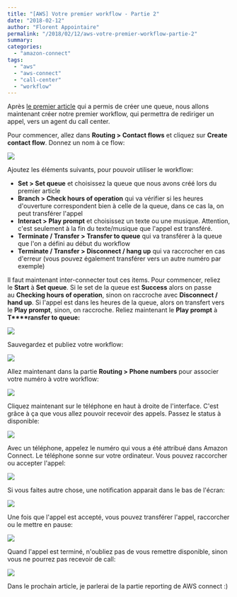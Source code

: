 ```yaml
---
title: "[AWS] Votre premier workflow - Partie 2"
date: "2018-02-12"
author: "Florent Appointaire"
permalink: "/2018/02/12/aws-votre-premier-workflow-partie-2"
summary:
categories: 
  - "amazon-connect"
tags: 
  - "aws"
  - "aws-connect"
  - "call-center"
  - "workflow"
---
```

Après [le premier article](https://cloudyjourney.fr/2018/01/30/aws-votre-premier-workflow-partie-1/) qui a permis de créer une queue, nous allons maintenant créer notre premier workflow, qui permettra de rediriger un appel, vers un agent du call center.

Pour commencer, allez dans **Routing > Contact flows** et cliquez sur **Create contact flow**. Donnez un nom à ce flow:

[![](https://cloudyjourney.fr/wp-content/uploads/2018/02/AWSConnectFlow01.png)](https://cloudyjourney.fr/wp-content/uploads/2018/02/AWSConnectFlow01.png)

Ajoutez les éléments suivants, pour pouvoir utiliser le workflow:

- **Set > Set queue** et choisissez la queue que nous avons créé lors du premier article
- **Branch > Check hours of operation** qui va vérifier si les heures d'ouverture correspondent bien à celle de la queue, dans ce cas la, on peut transférer l'appel
- **Interact > Play prompt** et choisissez un texte ou une musique. Attention, c'est seulement à la fin du texte/musique que l'appel est transféré.
- **Terminate / Transfer > Transfer to queue** qui va transférer à la queue que l'on a défini au début du workflow
- **Terminate / Transfer > Disconnect / hang up** qui va raccrocher en cas d'erreur (vous pouvez également transférer vers un autre numéro par exemple)

Il faut maintenant inter-connecter tout ces items. Pour commencer, reliez le **Start** à **Set queue**. Si le set de la queue est **Success** alors on passe au **Checking hours of operation**, sinon on raccroche avec **Disconnect / hand up**. Si l'appel est dans les heures de la queue, alors on transfert vers le **Play prompt**, sinon, on raccroche. Reliez maintenant le **Play prompt** à **T****ransfer to queue:**

[![](https://cloudyjourney.fr/wp-content/uploads/2018/02/AWSConnectFlow02-2.png)](https://cloudyjourney.fr/wp-content/uploads/2018/02/AWSConnectFlow02-2.png)

Sauvegardez et publiez votre workflow:

[![](https://cloudyjourney.fr/wp-content/uploads/2018/02/AWSConnectFlow03.png)](https://cloudyjourney.fr/wp-content/uploads/2018/02/AWSConnectFlow03.png)

Allez maintenant dans la partie **Routing > Phone numbers** pour associer votre numéro à votre workflow:

[![](https://cloudyjourney.fr/wp-content/uploads/2018/02/AWSConnectFlow04.png)](https://cloudyjourney.fr/wp-content/uploads/2018/02/AWSConnectFlow04.png)

Cliquez maintenant sur le téléphone en haut à droite de l'interface. C'est grâce à ça que vous allez pouvoir recevoir des appels. Passez le status à disponible:

[![](https://cloudyjourney.fr/wp-content/uploads/2018/02/AWSConnectFlow05.png)](https://cloudyjourney.fr/wp-content/uploads/2018/02/AWSConnectFlow05.png)

Avec un téléphone, appelez le numéro qui vous a été attribué dans Amazon Connect. Le téléphone sonne sur votre ordinateur. Vous pouvez raccorcher ou accepter l'appel:

[![](https://cloudyjourney.fr/wp-content/uploads/2018/02/AWSConnectFlow06.png)](https://cloudyjourney.fr/wp-content/uploads/2018/02/AWSConnectFlow06.png)

Si vous faites autre chose, une notification apparait dans le bas de l'écran:

[![](https://cloudyjourney.fr/wp-content/uploads/2018/02/AWSConnectFlow07.png)](https://cloudyjourney.fr/wp-content/uploads/2018/02/AWSConnectFlow07.png)

Une fois que l'appel est accepté, vous pouvez transférer l'appel, raccorcher ou le mettre en pause:

[![](https://cloudyjourney.fr/wp-content/uploads/2018/02/AWSConnectFlow08.png)](https://cloudyjourney.fr/wp-content/uploads/2018/02/AWSConnectFlow08.png)

Quand l'appel est terminé, n'oubliez pas de vous remettre disponible, sinon vous ne pourrez pas recevoir de call:

[![](https://cloudyjourney.fr/wp-content/uploads/2018/02/AWSConnectFlow09.png)](https://cloudyjourney.fr/wp-content/uploads/2018/02/AWSConnectFlow09.png)

Dans le prochain article, je parlerai de la partie reporting de AWS connect :)
